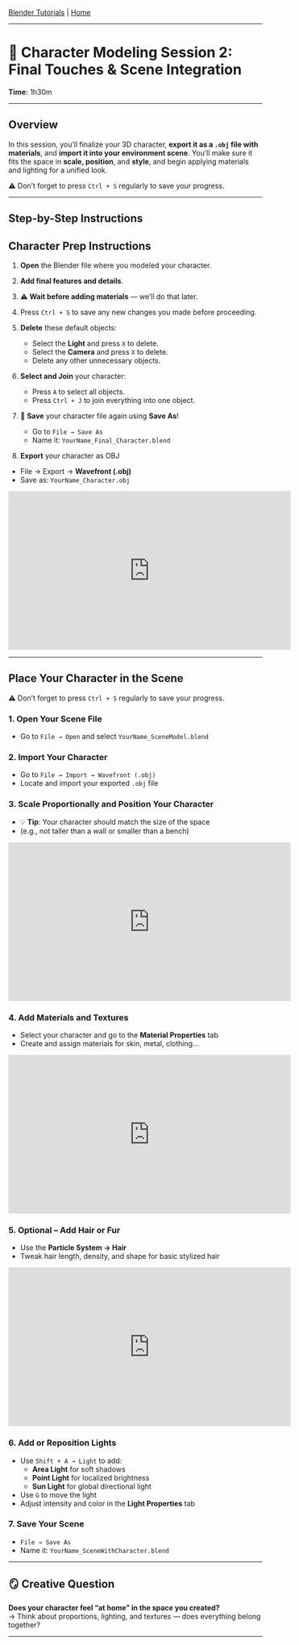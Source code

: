 [Blender Tutorials](README.md) | [Home](../../README.md)

-------------------------------------------------------------------------------

# 👾 Character Modeling Session 2: Final Touches & Scene Integration
**Time:** 1h30m

---

## Overview

In this session, you’ll finalize your 3D character, **export it as a `.obj` file with materials**, and **import it into your environment scene**. You’ll make sure it fits the space in **scale, position**, and **style**, and begin applying materials and lighting for a unified look.

⚠️ Don’t forget to press `Ctrl + S` regularly to save your progress.

---

## Step-by-Step Instructions

## Character Prep Instructions

1. **Open** the Blender file where you modeled your character.

2. **Add final features and details**.

3. ⚠️ **Wait before adding materials** — we’ll do that later.

4. Press `Ctrl + S` to save any new changes you made before proceeding.

5. **Delete** these default objects:
   - Select the **Light** and press `X` to delete.
   - Select the **Camera** and press `X` to delete.
   - Delete any other unnecessary objects.

6. **Select and Join** your character:
   - Press `A` to select all objects.
   - Press `Ctrl + J` to join everything into one object.

7. 💾 **Save** your character file again using **Save As**!
   - Go to `File → Save As`
   - Name it: `YourName_Final_Character.blend`
  
8. **Export** your character as OBJ
- File → Export → **Wavefront (.obj)**  
- Save as: `YourName_Character.obj`

<iframe width="560" height="315" src="https://www.youtube.com/embed/0-uCRr6NOFI?si=AFioUkVWksMotQ1p" title="YouTube video player" frameborder="0" allow="accelerometer; autoplay; clipboard-write; encrypted-media; gyroscope; picture-in-picture; web-share" referrerpolicy="strict-origin-when-cross-origin" allowfullscreen></iframe>

---

## Place Your Character in the Scene

⚠️ Don’t forget to press `Ctrl + S` regularly to save your progress.

### 1. Open Your Scene File
- Go to `File → Open` and select `YourName_SceneModel.blend`

### 2. Import Your Character
- Go to `File → Import → Wavefront (.obj)`
- Locate and import your exported `.obj` file

### 3. Scale Proportionally and Position Your Character
- 💡 **Tip**: Your character should match the size of the space  
- (e.g., not taller than a wall or smaller than a bench)

<iframe width="560" height="315" src="https://www.youtube.com/embed/yRlpVa1g2EQ?si=UJqM7cfl63nOKv5U" title="YouTube video player" frameborder="0" allow="accelerometer; autoplay; clipboard-write; encrypted-media; gyroscope; picture-in-picture; web-share" referrerpolicy="strict-origin-when-cross-origin" allowfullscreen></iframe>

### 4. Add Materials and Textures
- Select your character and go to the **Material Properties** tab
- Create and assign materials for skin, metal, clothing...

<iframe width="560" height="315" src="https://www.youtube.com/embed/E42OxbroToM?si=2CTEL1nATvRUWuOE&amp;start=156" title="YouTube video player" frameborder="0" allow="accelerometer; autoplay; clipboard-write; encrypted-media; gyroscope; picture-in-picture; web-share" referrerpolicy="strict-origin-when-cross-origin" allowfullscreen></iframe>

### 5. Optional – Add Hair or Fur
- Use the **Particle System → Hair**
- Tweak hair length, density, and shape for basic stylized hair

<iframe width="560" height="315" src="https://www.youtube.com/embed/TnmCOeqfZ5o?si=u5h8CNqinrK8K_J4&amp;start=156" title="YouTube video player" frameborder="0" allow="accelerometer; autoplay; clipboard-write; encrypted-media; gyroscope; picture-in-picture; web-share" referrerpolicy="strict-origin-when-cross-origin" allowfullscreen></iframe>

### 6. Add or Reposition Lights
- Use `Shift + A → Light` to add:
  - **Area Light** for soft shadows
  - **Point Light** for localized brightness
  - **Sun Light** for global directional light
- Use `G` to move the light
- Adjust intensity and color in the **Light Properties** tab

### 7. Save Your Scene
- `File → Save As`
- Name it: `YourName_SceneWithCharacter.blend`

---

## 🪞 Creative Question

**Does your character feel “at home” in the space you created?**  
→ Think about proportions, lighting, and textures — does everything belong together?


---
